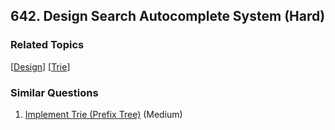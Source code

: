 <!--|This file generated by command(leetcode description); DO NOT EDIT.    |-->
<!--+----------------------------------------------------------------------+-->
<!--|@author    Openset <openset.wang@gmail.com>                           |-->
<!--|@link      https://github.com/openset                                 |-->
<!--|@home      https://github.com/openset/leetcode                        |-->
<!--+----------------------------------------------------------------------+-->

## 642. Design Search Autocomplete System (Hard)



### Related Topics
  [[Design](https://github.com/openset/leetcode/tree/master/tag/design/README.md)]
  [[Trie](https://github.com/openset/leetcode/tree/master/tag/trie/README.md)]

### Similar Questions
  1. [Implement Trie (Prefix Tree)](https://github.com/openset/leetcode/tree/master/problems/implement-trie-prefix-tree) (Medium)
